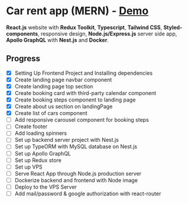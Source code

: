 # Car rent app (MERN) - [Demo](https://yegorkochetkov.github.io/rent-car_mern/)

**React.js** website with **Redux Toolkit**, **Typescript**, **Tailwind CSS**, **Styled-components**, responsive design, **Node.js/Express.js** server side app, **Apollo GraphQL** with **Nest.js** and **Docker**.

## Progress

- [x] Setting Up Frontend Project and Installing dependencies
- [x] Create landing page navbar component
- [x] Create landing page top section
- [x] Create booking card with third-party calendar component
- [x] Create booking steps component to landing page
- [x] Create about us section on landingPage
- [x] Create list of cars component
- [ ] Add responsive carousel component for booking steps
- [ ] Create footer
- [ ] Add loading spinners
- [ ] Set up backend server project with Nest.js
- [ ] Set up TypeORM with MySQL database on Nest.js
- [ ] Set up Apollo GraphQL
- [ ] Set up Redux store
- [ ] Set up VPS
- [ ] Serve React App through Node.js production server
- [ ] Dockerize backend and frontend with Node image
- [ ] Deploy to the VPS Server
- [ ] Add mail/password & google authorization with react-router
